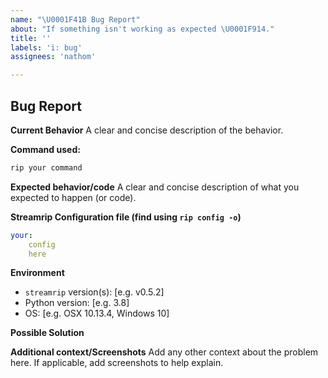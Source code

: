 ```yaml
---
name: "\U0001F41B Bug Report"
about: "If something isn't working as expected \U0001F914."
title: ''
labels: 'i: bug'
assignees: 'nathom'

---
```


## Bug Report

**Current Behavior**
A clear and concise description of the behavior.

**Command used:**

```bash
rip your command
```

**Expected behavior/code**
A clear and concise description of what you expected to happen (or code).

**Streamrip Configuration file (find using `rip config -o`)**

```yaml
your:
	config
    here
```

**Environment**
- `streamrip` version(s): [e.g. v0.5.2]
- Python version: [e.g. 3.8]
- OS: [e.g. OSX 10.13.4, Windows 10]

**Possible Solution**
<!--- Only if you have suggestions on a fix for the bug -->

**Additional context/Screenshots**
Add any other context about the problem here. If applicable, add screenshots to help explain.